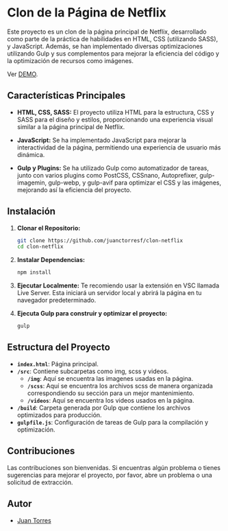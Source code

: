 # Clon de la Página de Netflix

Este proyecto es un clon de la página principal de Netflix, desarrollado como parte de la práctica de habilidades en HTML, CSS (utilizando SASS), y JavaScript. Además, se han implementado diversas optimizaciones utilizando Gulp y sus complementos para mejorar la eficiencia del código y la optimización de recursos como imágenes.

Ver [DEMO](https://juanctorresf.github.io/clon-netflix/).

## Características Principales
- **HTML, CSS, SASS:** El proyecto utiliza HTML para la estructura, CSS y SASS para el diseño y estilos, proporcionando una experiencia visual similar a la página principal de Netflix.

- **JavaScript:** Se ha implementado JavaScript para mejorar la interactividad de la página, permitiendo una experiencia de usuario más dinámica.

- **Gulp y Plugins:** Se ha utilizado Gulp como automatizador de tareas, junto con varios plugins como PostCSS, CSSnano, Autoprefixer, gulp-imagemin, gulp-webp, y gulp-avif para optimizar el CSS y las imágenes, mejorando así la eficiencia del proyecto.

## Instalación

1. **Clonar el Repositorio:**
   ```bash
   git clone https://github.com/juanctorresf/clon-netflix
   cd clon-netflix
   ```

2. **Instalar Dependencias:**
   ```bash
   npm install
   ```

3. **Ejecutar Localmente:**
   Te recomiendo usar la extensión en VSC llamada Live Server.
   Esta iniciará un servidor local y abrirá la página en tu navegador predeterminado.

4. **Ejecuta Gulp para construir y optimizar el proyecto:**
    ```bash
    gulp
    ```

## Estructura del Proyecto

- **`index.html`**: Página principal.
- **`/src`**: Contiene subcarpetas como img, scss y videos.
    - **`/img`**: Aquí se encuentra las imagenes usadas en la página.
    - **`/scss`**: Aquí se encuentra los archivos scss de manera organizada correspondiendo su sección para un mejor mantenimiento.
    - **`/videos`**: Aquí se encuentra los videos usados en la página.
- **`/build`**: Carpeta generada por Gulp que contiene los archivos optimizados para producción.
- **`gulpfile.js`**: Configuración de tareas de Gulp para la compilación y optimización.

## Contribuciones

Las contribuciones son bienvenidas. Si encuentras algún problema o tienes sugerencias para mejorar el proyecto, por favor, abre un problema o una solicitud de extracción.

## Autor

- [Juan Torres](https://github.com/juanctorresf)

<!-- ## Licencia

Este proyecto está bajo la Licencia MIT - ver el archivo [LICENSE](LICENSE) para más detalles. -->